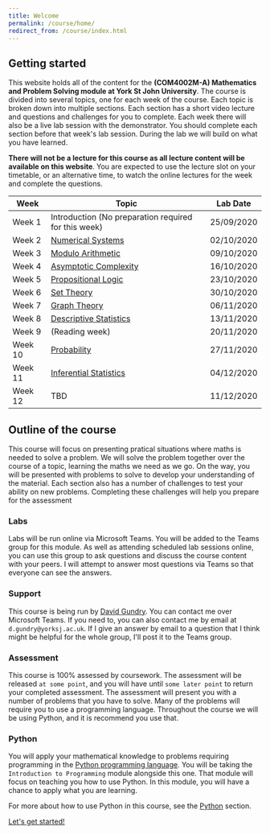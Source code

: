 ```yaml
---
title: Welcome
permalink: /course/home/
redirect_from: /course/index.html
---
```


## Getting started

This website holds all of the content for the **(COM4002M-A) Mathematics and Problem Solving module at York St John University**. The course is divided into several topics, one for each week of the course. Each topic is broken down into multiple sections. Each section has a short video lecture and questions and challenges for you to complete. Each week there will also be a live lab session with the demonstrator. You should complete each section before that week's lab session. During the lab we will build on what you have learned.

**There will not be a lecture for this course as all lecture content will be available on this website**. You are expected to use the lecture slot on your timetable, or an alternative time, to watch the online lectures for the week and complete the questions.

| Week          | Topic         | Lab Date |
| ------------- |-------------  | ---- | 
| Week 1        | Introduction (No preparation required for this week) | 25/09/2020 |
| Week 2        | [Numerical Systems](../numerical-systems) | 02/10/2020 |
| Week 3        | [Modulo Arithmetic](../modulo-arithmetic-intro)  | 09/10/2020 |
| Week 4        | [Asymptotic Complexity](/complexity)      | 16/10/2020 |
| Week 5        | [Propositional Logic](../propositional-logic) | 23/10/2020 |
| Week 6        | [Set Theory](../set-theory)      | 30/10/2020 |
| Week 7        | [Graph Theory](../graph-theory)      | 06/11/2020 |
| Week 8        | [Descriptive Statistics](../descriptive-statistics) | 13/11/2020 |
| Week 9        | (Reading week) | 20/11/2020 |
| Week 10        | [Probability](../probability)     | 27/11/2020 |
| Week 11        | [Inferential Statistics](../inferential-statistics)| 04/12/2020 |
| Week 12        | TBD | 11/12/2020 |

## Outline of the course

This course will focus on presenting pratical situations where maths is needed to solve a problem. We will solve the problem together over the course of a topic, learning the maths we need as we go. On the way, you will be presented with problems to solve to develop your understanding of the material. Each section also has a number of challenges to test your ability on new problems. Completing these challenges will help you prepare for the assessment

### Labs

Labs will be run online via Microsoft Teams. You will be added to the Teams group for this module. As well as attending scheduled lab sessions online, you can use this group to ask questions and discuss the course content with your peers. I will attempt to answer most questions via Teams so that everyone can see the answers.

### Support

This course is being run by [David Gundry](../who-am-i). You can contact me over Microsoft Teams. If you need to, you can also contact me by email at `d.gundry@yorksj.ac.uk`. If I give an answer by email to a question that I think might be helpful for the whole group, I'll post it to the Teams group.

### Assessment

This course is 100% assessed by coursework. The assessment will be released `at some point`, and you will have until `some later point` to return your completed assessment. The assessment will present you with a number of problems that you have to solve. Many of the problems will require you to use a programming language. Throughout the course we will be using Python, and it is recommend you use that.

### Python

You will apply your mathematical knowledge to problems requiring programming in the [Python programming language](https://www.python.org/). You will be taking the `Introduction to Programming` module alongside this one. That module will focus on teaching you how to use Python. In this module, you will have a chance to apply what you are learning.

For more about how to use Python in this course, see the [Python](../python) section.

<a class="btn btn-primary btn-lg" href="../number-systems" role="button">Let's get started!</a>